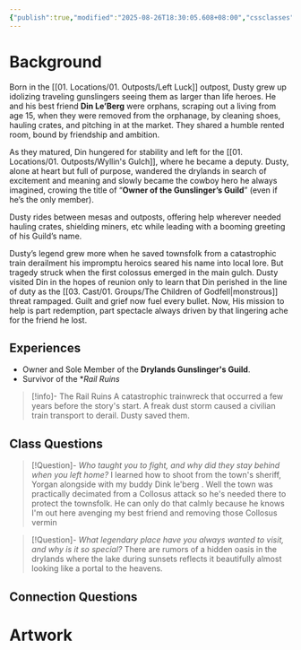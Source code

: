 ```yaml
---
{"publish":true,"modified":"2025-08-26T18:30:05.608+08:00","cssclasses":""}
---
```


# Background

Born in the [[01. Locations/01. Outposts/Left Luck]] outpost, Dusty grew up idolizing traveling gunslingers seeing them as larger than life heroes. He and his best friend **Din Le’Berg** were orphans, scraping out a living from age 15, when they were removed from the orphanage, by cleaning shoes, hauling crates, and pitching in at the market. They shared a humble rented room, bound by friendship and ambition.

As they matured, Din hungered for stability and left for the [[01. Locations/01. Outposts/Wyllin's Gulch]], where he became a deputy. Dusty, alone at heart but full of purpose, wandered the drylands in search of excitement and meaning and slowly became the cowboy hero he always imagined, crowing the title of “**Owner of the Gunslinger’s Guild**” (even if he’s the only member).

Dusty rides between mesas and outposts, offering help wherever needed hauling crates, shielding miners, etc while leading with a booming greeting of his Guild’s name.

Dusty’s legend grew more when he saved townsfolk from a catastrophic train derailment his impromptu heroics seared his name into local lore. But tragedy struck when the first colossus emerged in the main gulch. Dusty visited Din in the hopes of reunion only to learn that Din perished in the line of duty as the [[03. Cast/01. Groups/The Children of Godfell\|monstrous]] threat rampaged. Guilt and grief now fuel every bullet. Now,  His mission to help is part redemption, part spectacle always driven by that lingering ache for the friend he lost. 
## Experiences
- Owner and Sole Member of the **Drylands Gunslinger's Guild**.
- Survivor of the **Rail Ruins*
>[!info]- The Rail Ruins
> A catastrophic trainwreck that occurred a few years before the story's start. A freak dust storm caused a civilian train transport to derail. Dusty saved them.

## Class Questions
> [!Question]- *Who taught you to fight, and why did they stay behind when you left home?*
>  I learned how to shoot from the town's sheriff, Yorgan alongside with my buddy Dink le'berg . Well the town was practically decimated from a Collosus attack so he's needed there to protect the townsfolk. He can only do that calmly because he knows I'm out here avenging my best friend and removing those Collosus vermin

>[!Question]- *What legendary place have you always wanted to visit, and why is it so special?*
> There are rumors of a hidden oasis in the drylands where the lake during sunsets reflects it beautifully almost looking like a portal to the heavens.
## Connection Questions

# Artwork